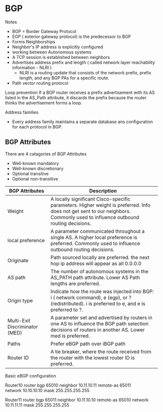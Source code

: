 # BGP
Notes
- BGP = Border Gateway Protocol
- EGP ( exterior gateway protocol) is the predecessor to BGP
- Forms Neighborships
- Neighbor's IP address is explicitly configured 
- working between Autonomous systems
- A TCP session is established between neighbors
- Advertises address prefix and length ( called network layer reachability information - NLRI )
  - NLRI is a routing update that consists of the network prefix, prefix length, and any BGP PAs for a specific route.
- Path vector routing protocol  


Loop prevention
If a BGP router receives a prefix advertisement with its AS listed in the AS_Path attribute, it discards the prefix because the router thinks the advertisement forms a loop.

Address families
- Every address family maintains a separate database ans configuration for each protocol in BGP.
## BGP Attributes
There are 4 catagories of BGP Attributes
- Well-known mandatory
- Well-known discretionary
- Optional transitive
- Optional non-transitive



BGP Attributes|Description
-|-
Weight| A locally significant Cisco-specific parameters. Higher weight is preferred. Info does not get sent to our neighbors. Commonly used to influence outbound routing decisions.
local preference| A parameter communicated throughout a single AS. A higher local preference is preferred. Commonly used to influence outbound routing decisions.
Originate| Path sourced locally are preferred. the next hop ip address will appear as all 0.0.0.0
AS path| The number of autonomous systems in the AS_PATH path attribute. Lower AS Path lengths are preferred.
Origin type|Indicate how the route was injected into BGP: i ( network command), e (egp), or ? (redistributed). i is preferred to e, and e is preferred to ?.
Multi-Exit Discriminator (MED)|A parameter set and advertised by routers in one AS to influence the BGP path selection decisions of routers in another AS. Lower med is preferred.
Paths| Prefer eBGP path over iBGP path
Router ID| A tie breaker, where the route received from the router with the lowest router ID is preferred.









Basic eBGP configuration

Router10
router bgp 65010
neighbor 10.11.10.11 remote-as 65011  
network 10.10.10.10 mask 255.255.255.255

Router11
router bgp 65011
neighbor 10.11.10.10 remote-as 65010
network 10.11.11.11 mask 255.255.255.255
